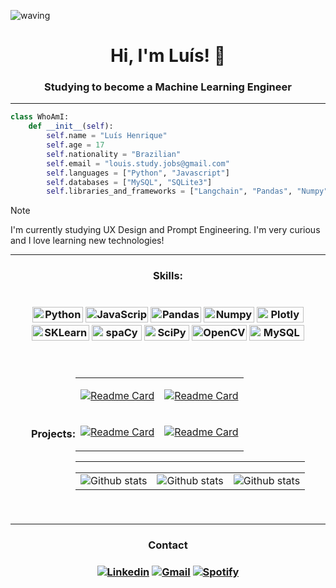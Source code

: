  ![waving](https://capsule-render.vercel.app/api?type=waving&height=200&text=Luís%20Henrique&fontAlignY=40&color=0:00c8ff,100:1467ff,ffcff&fontColor=fff)

<h1 align="center">Hi, I'm Luís! 👋</h1>
<h3 align="center">Studying to become a Machine Learning Engineer</h3>

----

```python
class WhoAmI:
    def __init__(self):
        self.name = "Luís Henrique"
        self.age = 17
        self.nationality = "Brazilian"
        self.email = "louis.study.jobs@gmail.com"
        self.languages = ["Python", "Javascript"]
        self.databases = ["MySQL", "SQLite3"]
        self.libraries_and_frameworks = ["Langchain", "Pandas", "Numpy", "Matplotlib", "Seaborn", "Plotly", "Scikit-Learn", "SpaCy", "OpenCV", "SciPy"]
```

> [!NOTE]
> I'm currently studying UX Design and Prompt Engineering. I'm very curious and I love learning new technologies! 

----
  
<h3 align="center">Skills:<h3/>
<div align="center" style="display: flex; flex-wrap: wrap; justify-content: center; align-items: center;">

<p>
 <img height=25px width=81px alt="Python" src="https://img.shields.io/badge/-Python-0e5e9c?style=flat-square&logo=python&logoColor=white"/>
 <img height=25px width=100px alt="JavaScript" src="https://img.shields.io/badge/-Javascript-eead2d?style=flat-square&logo=javascript&logoColor=white"/>
 <img height=25px width=81px alt="Pandas" src="https://img.shields.io/badge/-Pandas-d11515?style=flat-square&logo=pandas&logoColor=white"/>
 <img height=25px width=81px alt="Numpy" src="https://img.shields.io/badge/-Numpy-357be6?style=flat-square&logo=numpy&logoColor=white"/>
 <img height=25px width=75px alt="Plotly" src="https://img.shields.io/badge/-Plotly-0f7d61?style=flat-square&logo=plotly&logoColor=white"/>
 <img height=25px width=92px alt="SKLearn" src="https://img.shields.io/badge/-SKLearn-db750f?style=flat-square&logo=scikitlearn&logoColor=white"/>
 <img height=25px width=80px alt="spaCy" src="https://img.shields.io/badge/-spaCy-0795b5?style=flat-square&logo=spacy&logoColor=white"/>
 <img height=25px width=72px alt="SciPy" src="https://img.shields.io/badge/-SciPy-2926d4?style=flat-square&logo=scipy&logoColor=white"/>
 <img height=25px width=88px alt="OpenCV" src="https://img.shields.io/badge/-OpenCV-0049f4?style=flat-square&logo=opencv&logoColor=white"/>
 <img height=25px width=88px alt="MySQL" src="https://img.shields.io/badge/-MySQL-153273?style=flat-square&logo=mysql&logoColor=white"/>
</p>

----

<h4 align="center">Projects:<h4/>

<table>
 <tr>
  <td>   
   
   [![Readme Card](https://github-readme-stats.vercel.app/api/pin/?username=louuispy&repo=Deteccao-de-Objetos-em-Videos&theme=blue_navy)](https://github.com/louuispy/Deteccao-de-Objetos-em-Videos)
   
 </td>

 <td>
  
   [![Readme Card](https://github-readme-stats.vercel.app/api/pin/?username=louuispy&repo=NLP-Analise-de-Sentimentos&theme=blue_navy)](https://github.com/louuispy/NLP-Analise-de-Sentimentos)
   
  </td>
 </tr>
 
 <tr>
 <td>
  
   [![Readme Card](https://github-readme-stats.vercel.app/api/pin/?username=louuispy&repo=Automatizacao-Excluir-Repositorios-GitHub&theme=blue_navy)](https://github.com/louuispy/Automatizacao-Excluir-Repositorios-GitHub)
   
  </td>

 

 <td>
  
   [![Readme Card](https://github-readme-stats.vercel.app/api/pin/?username=louuispy&repo=Dashboard-Analise-de-Vendas&theme=blue_navy)](https://github.com/louuispy/Dashboard-Analise-de-Vendas)
   
  </td>
 </tr>


</table>

----

<table>
    <tr>
        <td align="center">
            <img
                align="center"
                src="https://github-readme-stats.vercel.app/api/top-langs?username=louuispy&show_icons=true&locale=en&layout=compact&theme=blue_navy"
                alt="Github stats"
            />
        </td>
        <td align="center">
            <img
                align="center"
                src="https://github-readme-stats.vercel.app/api?username=louuispy&show_icons=true&locale=en&theme=blue_navy" alt="Github stats"
            />
        </td>
        <td align="center">
            <img
                align="center"
                src="https://github-readme-streak-stats.herokuapp.com/?user=louuispy&theme=blue_navy"
                alt="Github stats"
            />
        </td>
    </tr>
</table>

 
</div>

----

<h3 align="center">Contact<h3>
<div align="center">

[![Linkedin](https://img.shields.io/badge/LinkedIn-0077B5?style=for-the-badge&logo=linkedin&logoColor=white
)](https://www.linkedin.com/in/luishenrique-ia/)
[![Gmail](https://img.shields.io/badge/Gmail-D14836?style=for-the-badge&logo=gmail&logoColor=white
)](mailto:louis.study.jobs.t.2018@gmail.com)
[![Spotify](https://img.shields.io/badge/Spotify-1ED760?&style=for-the-badge&logo=spotify&logoColor=white
)](https://open.spotify.com/user/317bcbkfok4hrzsp4zp4lg2yhi4y?si=4fc386b3717d4469)

</div>
